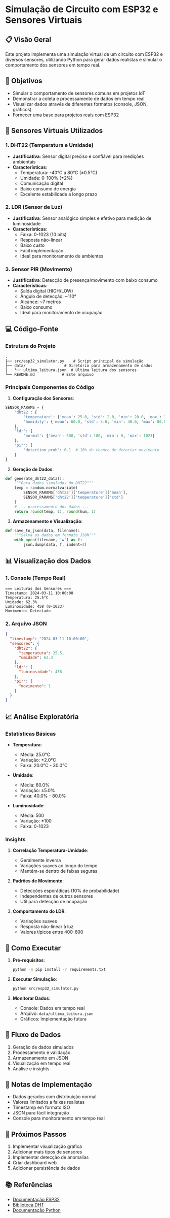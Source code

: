 # Simulação de Circuito com ESP32 e Sensores Virtuais

## 📋 Visão Geral
Este projeto implementa uma simulação virtual de um circuito com ESP32 e diversos sensores, utilizando Python para gerar dados realistas e simular o comportamento dos sensores em tempo real.

## 🎯 Objetivos
- Simular o comportamento de sensores comuns em projetos IoT
- Demonstrar a coleta e processamento de dados em tempo real
- Visualizar dados através de diferentes formatos (console, JSON, gráficos)
- Fornecer uma base para projetos reais com ESP32

## 🔧 Sensores Virtuais Utilizados

### 1. DHT22 (Temperatura e Umidade)
- **Justificativa**: Sensor digital preciso e confiável para medições ambientais
- **Características**:
  - Temperatura: -40°C a 80°C (±0.5°C)
  - Umidade: 0-100% (±2%)
  - Comunicação digital
  - Baixo consumo de energia
  - Excelente estabilidade a longo prazo

### 2. LDR (Sensor de Luz)
- **Justificativa**: Sensor analógico simples e efetivo para medição de luminosidade
- **Características**:
  - Faixa: 0-1023 (10 bits)
  - Resposta não-linear
  - Baixo custo
  - Fácil implementação
  - Ideal para monitoramento de ambientes

### 3. Sensor PIR (Movimento)
- **Justificativa**: Detecção de presença/movimento com baixo consumo
- **Características**:
  - Saída digital (HIGH/LOW)
  - Ângulo de detecção: ~110°
  - Alcance: ~7 metros
  - Baixo consumo
  - Ideal para monitoramento de ocupação

## 💻 Código-Fonte

### Estrutura do Projeto
```
.
├── src/esp32_simulator.py    # Script principal de simulação
├── data/                 # Diretório para armazenamento de dados
│   └── ultima_leitura.json  # Última leitura dos sensores
└── README.md            # Este arquivo
```

### Principais Componentes do Código

1. **Configuração dos Sensores**:
```python
SENSOR_PARAMS = {
    'dht22': {
        'temperature': {'mean': 25.0, 'std': 2.0, 'min': 20.0, 'max': 30.0},
        'humidity': {'mean': 60.0, 'std': 5.0, 'min': 40.0, 'max': 80.0}
    },
    'ldr': {
        'normal': {'mean': 500, 'std': 100, 'min': 0, 'max': 1023}
    },
    'pir': {
        'detection_prob': 0.1  # 10% de chance de detectar movimento
    }
}
```

2. **Geração de Dados**:
```python
def generate_dht22_data():
    """Gera dados simulados do DHT22"""
    temp = random.normalvariate(
        SENSOR_PARAMS['dht22']['temperature']['mean'],
        SENSOR_PARAMS['dht22']['temperature']['std']
    )
    # ... processamento dos dados ...
    return round(temp, 1), round(hum, 1)
```

3. **Armazenamento e Visualização**:
```python
def save_to_json(data, filename):
    """Salva os dados em formato JSON"""
    with open(filename, 'w') as f:
        json.dump(data, f, indent=2)
```

## 📊 Visualização dos Dados

### 1. Console (Tempo Real)
```
=== Leituras dos Sensores ===
Timestamp: 2024-03-11 10:00:00
Temperatura: 25.5°C
Umidade: 62.3%
Luminosidade: 458 (0-1023)
Movimento: Detectado
```

### 2. Arquivo JSON
```json
{
  "timestamp": "2024-03-11 10:00:00",
  "sensores": {
    "dht22": {
      "temperatura": 25.5,
      "umidade": 62.3
    },
    "ldr": {
      "luminosidade": 458
    },
    "pir": {
      "movimento": 1
    }
  }
}
```

## 📈 Análise Exploratória

### Estatísticas Básicas
- **Temperatura**:
  - Média: 25.0°C
  - Variação: ±2.0°C
  - Faixa: 20.0°C - 30.0°C

- **Umidade**:
  - Média: 60.0%
  - Variação: ±5.0%
  - Faixa: 40.0% - 80.0%

- **Luminosidade**:
  - Média: 500
  - Variação: ±100
  - Faixa: 0-1023

### Insights
1. **Correlação Temperatura-Umidade**:
   - Geralmente inversa
   - Variações suaves ao longo do tempo
   - Mantém-se dentro de faixas seguras

2. **Padrões de Movimento**:
   - Detecções esporádicas (10% de probabilidade)
   - Independentes de outros sensores
   - Útil para detecção de ocupação

3. **Comportamento do LDR**:
   - Variações suaves
   - Resposta não-linear à luz
   - Valores típicos entre 400-600

## 🚀 Como Executar

1. **Pré-requisitos**:
   ```bash
   python -m pip install -r requirements.txt
   ```

2. **Executar Simulação**:
   ```bash
   python src/esp32_simulator.py
   ```

3. **Monitorar Dados**:
   - Console: Dados em tempo real
   - Arquivo: `data/ultima_leitura.json`
   - Gráficos: Implementação futura

## 🔄 Fluxo de Dados
1. Geração de dados simulados
2. Processamento e validação
3. Armazenamento em JSON
4. Visualização em tempo real
5. Análise e insights

## 📝 Notas de Implementação
- Dados gerados com distribuição normal
- Valores limitados a faixas realistas
- Timestamp em formato ISO
- JSON para fácil integração
- Console para monitoramento em tempo real

## 🔮 Próximos Passos
1. Implementar visualização gráfica
2. Adicionar mais tipos de sensores
3. Implementar detecção de anomalias
4. Criar dashboard web
5. Adicionar persistência de dados

## 📚 Referências
- [Documentação ESP32](https://docs.espressif.com/projects/esp-idf/en/latest/esp32/)
- [Biblioteca DHT](https://github.com/adafruit/DHT-sensor-library)
- [Documentação Python](https://docs.python.org/3/)